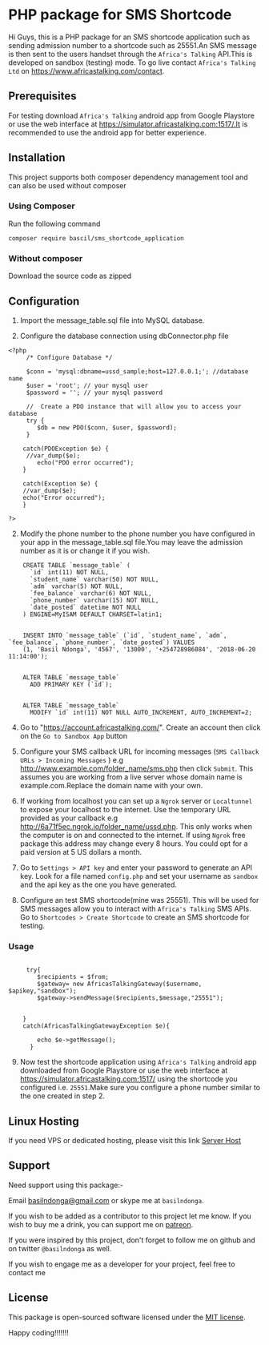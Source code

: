 # PHP package for SMS Shortcode

Hi Guys, this is a PHP package for an SMS shortcode application such as sending admission number to a shortcode such as 25551.An SMS message is then sent to the users handset through the `Africa's Talking` API.This is developed on sandbox (testing) mode. To go live contact `Africa's Talking Ltd` on https://www.africastalking.com/contact.

## Prerequisites

For testing download `Africa's Talking` android app from Google Playstore or use the web interface at https://simulator.africastalking.com:1517/.It is recommended to use the android app for better experience.

## Installation

This project supports both composer dependency management tool and can also be used without composer

### Using Composer

Run the following command

```
composer require bascil/sms_shortcode_application

```

### Without composer

Download the source code as zipped

## Configuration

1. Import the message_table.sql file into MySQL database.

2. Configure the database connection using dbConnector.php file

```
<?php
     /* Configure Database */

     $conn = 'mysql:dbname=ussd_sample;host=127.0.0.1;'; //database name
     $user = 'root'; // your mysql user
     $password = ''; // your mysql password

     //  Create a PDO instance that will allow you to access your database
     try {
        $db = new PDO($conn, $user, $password);
     }

    catch(PDOException $e) {
     //var_dump($e);
        echo("PDO error occurred");
    }

    catch(Exception $e) {
    //var_dump($e);
    echo("Error occurred");
    }

?>

```

2. Modify the phone number to the phone number you have configured in your app in the message_table.sql file.You may leave the admission number as it is or change it if you wish.

```
    CREATE TABLE `message_table` (
      `id` int(11) NOT NULL,
      `student_name` varchar(50) NOT NULL,
      `adm` varchar(5) NOT NULL,
      `fee_balance` varchar(6) NOT NULL,
      `phone_number` varchar(15) NOT NULL,
      `date_posted` datetime NOT NULL
    ) ENGINE=MyISAM DEFAULT CHARSET=latin1;


    INSERT INTO `message_table` (`id`, `student_name`, `adm`, `fee_balance`, `phone_number`, `date_posted`) VALUES
    (1, 'Basil Ndonga', '4567', '13000', '+254728986084', '2018-06-20 11:14:00');


    ALTER TABLE `message_table`
      ADD PRIMARY KEY (`id`);


    ALTER TABLE `message_table`
      MODIFY `id` int(11) NOT NULL AUTO_INCREMENT, AUTO_INCREMENT=2;

```

4. Go to "https://account.africastalking.com/". Create an account then click on the `Go to Sandbox App` button

5. Configure your SMS callback URL for incoming messages (`SMS Callback URLs > Incoming Messages` ) e.g http://www.example.com/folder_name/sms.php then click `Submit`. This assumes you are working from a live server whose domain name is example.com.Replace the domain name with your own.

6. If working from localhost you can set up a `Ngrok` server or `Localtunnel` to expose your localhost to the internet. Use the temporary URL provided as your callback e.g http://6a71f5ec.ngrok.io/folder_name/ussd.php. This only works when the computer is on and connected to the internet. If using `Ngrok` free package this address may change every 8 hours. You could opt for a paid version at 5 US dollars a month.

7. Go to `Settings > API key` and enter your password to generate an API key. Look for a file named `config.php` and set your username as `sandbox` and the api key as the one you have generated.

8. Configure an test SMS shortcode(mine was 25551). This will be used for SMS messages allow you to interact with `Africa's Talking` SMS APIs. Go to `Shortcodes > Create Shortcode` to create an SMS shortcode for testing.

### Usage

```

     try{
        $recipients = $from;
        $gateway= new AfricasTalkingGateway($username, $apikey,"sandbox");
        $gateway->sendMessage($recipients,$message,"25551");


    }
    catch(AfricasTalkingGatewayException $e){

        echo $e->getMessage();
      }

```

9. Now test the shortcode application using `Africa's Talking` android app downloaded from Google Playstore or use the web interface at https://simulator.africastalking.com:1517/ using the shortcode you configured i.e. `25551`.Make sure you configure a phone number similar to the one created in step 2.

## Linux Hosting

If you need VPS or dedicated hosting, please visit this link [Server Host](https://serverhost53.com)

## Support

Need support using this package:-

Email basilndonga@gmail.com or skype me at `basilndonga`.

If you wish to be added as a contributor to this project let me know. If you wish to buy me a drink, you can support me on [patreon](https://www.patreon.com/bascil).

If you were inspired by this project, don't forget to follow me on github and on twitter `@basilndonga` as well.

If you wish to engage me as a developer for your project, feel free to contact me

## License

This package is open-sourced software licensed under the [MIT license](http://opensource.org/licenses/MIT).

Happy coding!!!!!!!

